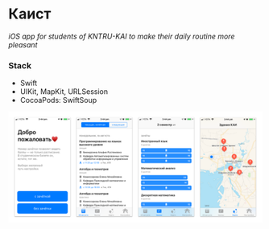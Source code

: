 # Каист
_iOS app for students of KNTRU-KAI to make their daily routine more pleasant_

### Stack
* Swift
* UIKit, MapKit, URLSession
* CocoaPods: SwiftSoup

![Screens](https://raw.githubusercontent.com/airatk/kaist-ios/master/screenshots/Screenshots.png)
